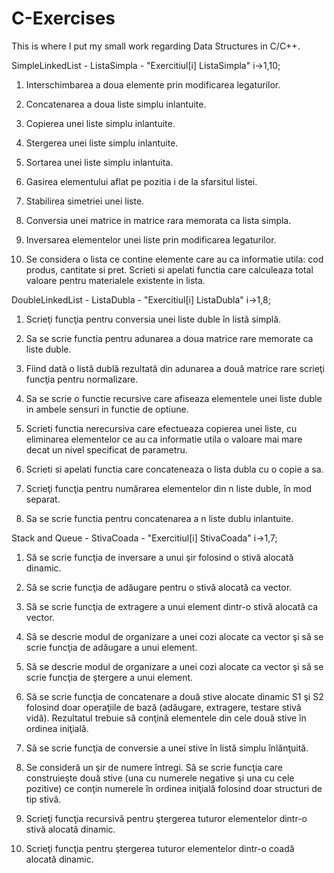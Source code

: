 # C-Exercises
This is where I put my small work regarding Data Structures in C/C++.

SimpleLinkedList - ListaSimpla - "Exercitiul[i] ListaSimpla" i->1,10;

1. Interschimbarea a doua elemente prin modificarea legaturilor.

2. Concatenarea a doua liste simplu inlantuite.

3. Copierea unei liste simplu inlantuite.

4. Stergerea unei liste simplu inlantuite.

5. Sortarea unei liste simplu inlantuita.

6. Gasirea elementului aflat pe pozitia i de la sfarsitul listei.

7. Stabilirea simetriei unei liste.

8. Conversia unei matrice in matrice rara memorata ca lista simpla.

9. Inversarea elementelor unei liste prin modificarea legaturilor.

10. Se considera o lista ce contine elemente care au ca informatie utila: cod produs, cantitate si pret. Scrieti si apelati functia care calculeaza total valoare pentru materialele existente in lista.

DoubleLinkedList - ListaDubla - "Exercitiul[i] ListaDubla" i->1,8;

1. Scrieţi funcţia pentru conversia unei liste duble în listă simplă.

2. Sa se scrie functia pentru adunarea a doua matrice rare memorate ca liste duble.

3. Fiind dată o listă dublă rezultată din adunarea a două matrice rare scrieţi funcţia pentru normalizare.

4. Sa se scrie o functie recursive care afiseaza elementele unei liste duble in ambele sensuri in functie de optiune.

5. Scrieti functia nerecursiva care efectueaza copierea unei liste, cu eliminarea elementelor ce au ca informatie utila o valoare mai mare decat un nivel specificat de parametru.

6. Scrieti si apelati functia care concateneaza o lista dubla cu o copie a sa.

7. Scrieţi funcţia pentru numărarea elementelor din n liste duble, în mod separat.

8. Sa se scrie functia pentru concatenarea a n liste dublu inlantuite.

Stack and Queue - StivaCoada - "Exercitiul[i] StivaCoada" i->1,7;

1. Să se scrie funcţia de inversare a unui şir folosind o stivă alocată dinamic.

2. Să se scrie funcţia de adăugare pentru o stivă alocată ca vector.

3. Să se scrie funcţia de extragere a unui element dintr-o stivă alocată ca vector.

4. Să se descrie modul de organizare a unei cozi alocate ca vector şi să se scrie funcţia de adăugare a unui element.

5. Să se descrie modul de organizare a unei cozi alocate ca vector şi să se scrie funcţia de ştergere a unui element.

6. Să se scrie funcţia de concatenare a două stive alocate dinamic S1 şi S2 folosind doar operaţiile de bază (adăugare, extragere, testare stivă vidă). Rezultatul trebuie să conţină elementele din cele două stive în ordinea iniţială.

7. Să se scrie funcţia de conversie a unei stive în listă simplu înlănţuită.

8. Se consideră un şir de numere întregi. Să se scrie funcţia care construieşte două stive (una cu numerele negative şi una cu cele pozitive) ce conţin numerele în ordinea iniţială folosind doar structuri de tip stivă.

9. Scrieţi funcţia recursivă pentru ştergerea tuturor elementelor dintr-o stivă alocată dinamic.

10.  Scrieţi funcţia pentru ştergerea tuturor elementelor dintr-o coadă alocată dinamic.

